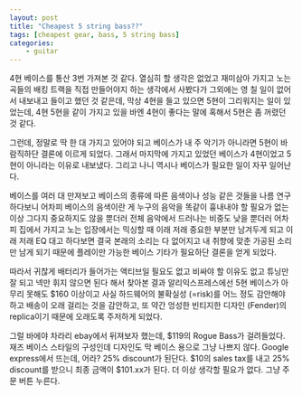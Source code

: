 ```yaml
---
layout: post
title: "Cheapest 5 string bass??"
tags: [cheapest gear, bass, 5 string bass]
categories:
    - guitar
---
```


4현 베이스를 통산 3번 가져본 것 같다. 열심히 할 생각은 없었고 재미삼아 가지고 노는 곡들의 배킹 트랙을 직접 만들어야지 하는 생각에서 사봤다가 그외에는 영 칠 일이 없어서 내보내고 들이고 했던 것 같은데, 막상 4현을 들고 있으면 5현이 그리워지는 일이 있었는데, 4현 5현을 같이 가지고 있을 바엔 4현이 좋다는 말에 혹해서 5현은 좀 꺼렸던 것 같다. 

그런데, 정말로 딱 한 대 가지고 있어야 되고 베이스가 내 주 악기가 아니라면 5현이 바람직하단 결론에 이르게 되었다. 그래서 마지막에 가지고 있었던 베이스가 4현이었고 5현이 아니라는 이유로 내보냈다. 그리고 나니 역시나 베이스가 필요한 일이 자꾸 일어난다. 

베이스를 여러 대 만져보고 베이스의 종류에 따른 음색이나 성능 같은 것들을 나름 연구하다보니 어차피 베이스의 음색이란 게 누구의 음악을 똑같이 흉내내야 할 필요가 없는 이상 그다지 중요하지도 않을 뿐더러 전체 음악에서 드러나는 비중도 낮을 뿐더러 어차피 집에서 가지고 노는 입장에서는 믹싱할 때 이래 저래 중요한 부분만 남겨두게 되고 이래 저래 EQ 대고 하다보면 결국 본래의 소리는 다 없어지고 내 취향에 맞춘 가공된 소리만 남게 되기 때문에 플레이만 가능한 베이스 기타가 필요하단 결론을 얻게 되었다.

따라서 귀찮게 배터리가 들어가는 액티브일 필요도 없고 비싸야 할 이유도 없고 튜닝만 잘 되고 넥만 휘지 않으면 된다 해서 찾아본 결과 알리익스프레스에선 5현 베이스가 아무리 못해도 $160 이상이고 사실 하드웨어의 불확실성 (=risk)를 어느 정도 감안해야 하고 배송이 오래 걸리는 것을 감안하고, 또 약간 엉성한 빈티지한 디자인 (Fender)의 replica이기 때문에 오래도록 주저하게 되었다. 

그럴 바에야 차라리 ebay에서 뒤져보자 했는데, $119의 Rogue Bass가 걸려들었다. 재즈 베이스 스타일의 구성인데 디자인도 막 베이스 용으로 그냥 나쁘지 않다. Google express에서 뜨는데, 어라? 25% discount가 된단다. $10의 sales tax를 내고 25% discount를 받으니 최종 금액이 $101.xx가 된다. 더 이상 생각할 필요가 없다. 그냥 주문 버튼 누른다. 

